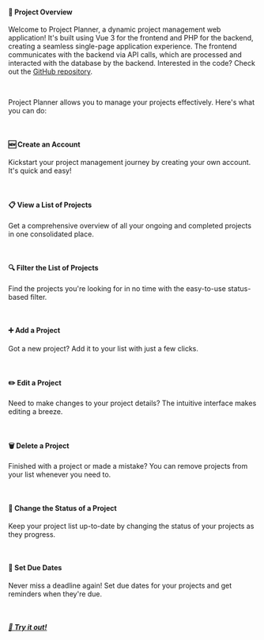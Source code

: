 #### 📜 Project Overview
Welcome to Project Planner, a dynamic project management web application! It's built using Vue 3 for the frontend and PHP for the backend, creating a seamless single-page application experience. The frontend communicates with the backend via API calls, which are processed and interacted with the database by the backend. Interested in the code? Check out the [GitHub repository](https://github.com/ItsMaxDev/Project-Planner).

&nbsp;

Project Planner allows you to manage your projects effectively. Here's what you can do:

&nbsp;

#### 🆕 Create an Account
Kickstart your project management journey by creating your own account. It's quick and easy!

&nbsp;

#### 📋 View a List of Projects
Get a comprehensive overview of all your ongoing and completed projects in one consolidated place.

&nbsp;

#### 🔍 Filter the List of Projects
Find the projects you're looking for in no time with the easy-to-use status-based filter.

&nbsp;

#### ➕ Add a Project
Got a new project? Add it to your list with just a few clicks.

&nbsp;

#### ✏️ Edit a Project
Need to make changes to your project details? The intuitive interface makes editing a breeze.

&nbsp;

#### 🗑️ Delete a Project
Finished with a project or made a mistake? You can remove projects from your list whenever you need to.

&nbsp;

#### 🔄 Change the Status of a Project
Keep your project list up-to-date by changing the status of your projects as they progress.

&nbsp;

#### 📅 Set Due Dates
Never miss a deadline again! Set due dates for your projects and get reminders when they're due.

&nbsp;

##### [🚀 Try it out!](https://projects.maxkruiswegt.com/)